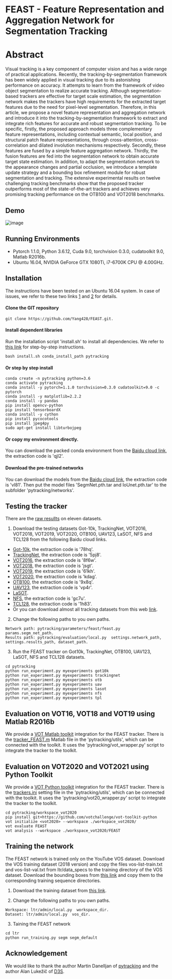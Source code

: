 # FEAST - Feature Representation and Aggregation Network for Segmentation Tracking

# Abstract
Visual tracking is a key component of computer vision and has a wide range of practical applications. Recently, the tracking-by-segmentation framework has been widely applied in visual tracking due to its astonishing performance on accuracy. It attempts to learn from the framework of video object segmentation to realize accurate tracking. Although segmentation-based trackers are effective for target scale estimation, the segmentation network makes the trackers have high requirements for the extracted target features due to the need for pixel-level segmentation. Therefore, in this article, we propose a novel feature representation and aggregation network and introduce it into the tracking-by-segmentation framework to extract and integrate rich features for accurate and robust segmentation tracking. To be specific, firstly, the proposed approach models three complementary feature representations, including contextual semantic, local position, and structural patch feature representations, through cross-attention, cross-correlation and dilated involution mechanisms respectively. Secondly, these features are fused by a simple feature aggregation network. Thirdly, the fusion features are fed into the segmentation network to obtain accurate target state estimation. In addition, to adapt the segmentation network to the appearance changes and partial occlusion, we introduce a template update strategy and a bounding box refinement module for robust segmentation and tracking. The extensive experimental results on twelve challenging tracking benchmarks show that the proposed tracker outperforms most of the state-of-the-art trackers and achieves very promising tracking performance on the OTB100 and VOT2018 benchmarks.

## Demo
![image](https://github.com/Yang428/FEAST/blob/master/resultsOnBenchmarks/Trans.gif)

## Running Environments
* Pytorch 1.1.0, Python 3.6.12, Cuda 9.0, torchvision 0.3.0, cudatoolkit 9.0, Matlab R2016b.
* Ubuntu 16.04, NVIDIA GeForce GTX 1080Ti, i7-6700K CPU @ 4.00GHz.


## Installation
The instructions have been tested on an Ubuntu 16.04 system. In case of issues, we refer to these two links [1](https://github.com/alanlukezic/d3s) and [2](https://github.com/visionml/pytracking) for details.

#### Clone the GIT repository
```
git clone https://github.com/Yang428/FEAST.git.
```

#### Install dependent libraries
Run the installation script 'install.sh' to install all dependencies. We refer to [this link](https://github.com/visionml/pytracking/blob/master/INSTALL.md) for step-by-step instructions.
```
bash install.sh conda_install_path pytracking
```

#### Or step by step install
```
conda create -n pytracking python=3.6
conda activate pytracking
conda install -y pytorch=1.1.0 torchvision=0.3.0 cudatoolkit=9.0 -c pytorch
conda install -y matplotlib=2.2.2
conda install -y pandas
pip install opencv-python
pip install tensorboardX
conda install -y cython
pip install pycocotools
pip install jpeg4py 
sudo apt-get install libturbojpeg
```

#### Or copy my environment directly.

You can download the packed conda environment from the [Baidu cloud link](https://pan.baidu.com/s/1gMQOB2Zs1UPj6n8qzJc4Lg?pwd=qjl2), the extraction code is 'qjl2'.

#### Download the pre-trained networks
You can download the models from the [Baidu cloud link](https://pan.baidu.com/s/1mb2bP-4OAW2onoI-2wInmg?pwd=vl81), the extraction code is 'vl81'. Then put the model files 'SegmNet.pth.tar and IoUnet.pth.tar' to the subfolder 'pytracking/networks'.

## Testing the tracker
There are the [raw resullts](https://github.com/Yang428/FEAST/tree/master/resultsOnBenchmarks) on eleven datasets. 
1) Download the testing datasets Got-10k, TrackingNet, VOT2016, VOT2018, VOT2019, VOT2020, OTB100, UAV123, LaSOT, NFS and TCL128 from the following Baidu cloud links.
* [Got-10k](https://pan.baidu.com/s/1t_PvpIicHc0U9yR4upf-cA), the extraction code is '78hq'.
* [TrackingNet](https://pan.baidu.com/s/1BKtc4ndh_QrMiXF4fBB2sQ), the extraction code is '5pj8'.
* [VOT2016](https://pan.baidu.com/s/1iU88Aqq9mvv9V4ZwY4gUuw), the extraction code is '8f6w'.
* [VOT2018](https://pan.baidu.com/s/1ztAfNwahpDBDssnEYONDuw), the extraction code is 'jsgt'.
* [VOT2019](https://pan.baidu.com/s/1vf7l4sQMCxZY_fDsHkuwTA), the extraction code is '61kh'.
* [VOT2020](https://pan.baidu.com/s/16PFiEdnYQDIGh4ZDxeNB_w), the extraction code is 'kdag'.
* [OTB100](https://pan.baidu.com/s/1TC6BF9erhDCENGYElfS3sw), the extraction code is '9x8q'.
* [UAV123](https://pan.baidu.com/share/init?surl=OAUG8IrdqTRpGbK4Nv-bhA), the extraction code is 'vp4r'.
* [LaSOT](https://pan.baidu.com/s/1KBlrWGOFH9Fe85pCWN5ZkA&shfl=sharepset#list/path=%2F).
* [NFS](https://pan.baidu.com/share/init?surl=72r0r4y6UhAxzjc359yt6A), the extraction code is 'gc7u'.
* [TCL128](https://pan.baidu.com/share/init?surl=P4i63SrHhxMPShv7mWYZqg), the extraction code is '1h83'.
* Or you can download almost all tracking datasets from this web [link](https://blog.csdn.net/laizi_laizi/article/details/105447947#VisDrone_77).

2) Change the following paths to you own paths.
```
Network path: pytracking/parameters/feast/feast.py  params.segm_net_path.
Results path: pytracking/evaluation/local.py  settings.network_path, settings.results_path, dataset_path.
```
3) Run the FEAST tracker on Got10k, TrackingNet, OTB100, UAV123, LaSOT, NFS and TCL128 datasets.
```
cd pytracking
python run_experiment.py myexperiments got10k
python run_experiment.py myexperiments trackingnet
python run_experiment.py myexperiments otb
python run_experiment.py myexperiments uav
python run_experiment.py myexperiments lasot
python run_experiment.py myexperiments nfs
python run_experiment.py myexperiments tpl
```

## Evaluation on VOT16, VOT18 and VOT19 using Matlab R2016b
We provide a [VOT Matlab toolkit](https://github.com/votchallenge/toolkit-legacy) integration for the FEAST tracker. There is the [tracker_FEAST.m](https://github.com/Yang428/FEAST/tree/master/pytracking/utils) Matlab file in the 'pytracking/utils', which can be connected with the toolkit. It uses the 'pytracking/vot_wrapper.py' script to integrate the tracker to the toolkit.

## Evaluation on VOT2020 and VOT2021 using Python Toolkit
We provide a [VOT Python toolkit](https://github.com/votchallenge/toolkit) integration for the FEAST tracker. There is the [trackers.ini](https://github.com/Yang428/FEAST/tree/master/pytracking/utils) setting file in the 'pytracking/utils', which can be connected with the toolkit. It uses the 'pytracking/vot20_wrapper.py' script to integrate the tracker to the toolkit.
```
cd pytracking/workspace_vot2020
pip install git+https://github.com/votchallenge/vot-toolkit-python
vot initialize <vot2020> --workspace ./workspace_vot2020/
vot evaluate FEAST
vot analysis --workspace ./workspace_vot2020/FEAST
```

## Training the network
The FEAST network is trained only on the YouTube VOS dataset. Download the VOS training dataset (2018 version) and copy the files vos-list-train.txt and vos-list-val.txt from ltr/data_specs to the training directory of the VOS dataset. Download the bounding boxes from [this link](http://data.vicos.si/alanl/d3s/rectangles.zip) and copy them to the corresponding training sequence directories.
1) Download the training dataset from [this link](https://youtube-vos.org/challenge/2018/).

2) Change the following paths to you own paths.
```
Workspace: ltr/admin/local.py  workspace_dir.
Dataset: ltr/admin/local.py  vos_dir.
```
3) Taining the FEAST network
```
cd ltr
python run_training.py segm segm_default
```

## Acknowledgement
We would like to thank the author Martin Danelljan of [pytracking](https://github.com/visionml/pytracking) and the author Alan Lukežič of [D3S](https://github.com/alanlukezic/d3s).
